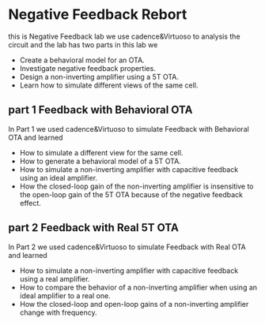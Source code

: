 # Negative Feedback Rebort 
this is Negative Feedback lab we use cadence&Virtuoso to analysis the circuit and the lab has two parts
in this lab we
- Create a behavioral model for an OTA.
- Investigate negative feedback properties.
- Design a non-inverting amplifier using a 5T OTA.
- Learn how to simulate different views of the same cell.


## part 1 Feedback with Behavioral OTA
In Part 1 we used cadence&Virtuoso to simulate Feedback with Behavioral OTA and learned
- How to simulate a different view for the same cell. 
- How to generate a behavioral model of a 5T OTA.
- How to simulate a non-inverting amplifier with capacitive feedback using an ideal amplifier.
- How the closed-loop gain of the non-inverting amplifier is insensitive to the open-loop gain of the 5T OTA because of the negative feedback effect.

## part 2 Feedback with Real 5T OTA
In Part 2  we used cadence&Virtuoso to simulate Feedback with Real OTA and learned
- How to simulate a non-inverting amplifier with capacitive feedback using a real amplifier.
- How to compare the behavior of a non-inverting amplifier when using an ideal amplifier to a real one.
- How the closed-loop and open-loop gains of a non-inverting amplifier change with frequency.


